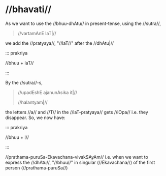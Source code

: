 # //bhavati//

As we want to use the //bhuu-dhAtu// in present-tense, using the //sutra//,

> //vartamAnE laT|//

we add the //pratyaya//, "//laT//" after the //dhAtu|//

::: prakriya

//bhuu + laT//

:::

By the //sutra//-s,

> //upadEshE ajanunAsika it|//
> 
> //halantyam|//

the letters //a// and //T// in the //laT-pratyaya// gets //lOpa// i.e. they disappear. So, we now have:

::: prakriya

//bhuu + l//

:::

//prathama-puruSa-Ekavachana-vivakSAyAm// i.e. when we want to express the //dhAtu//, "//bhuu//" in singular (//Ekavachana//) of the first person (//prathama-puruSa//) 
